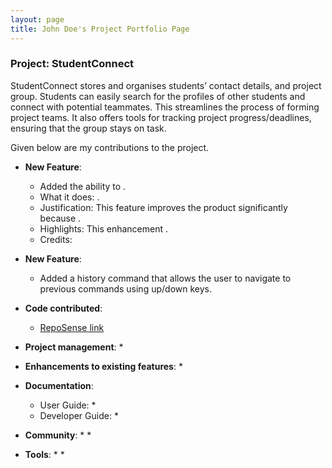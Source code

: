 ```yaml
---
layout: page
title: John Doe's Project Portfolio Page
---
```


### Project: StudentConnect 

StudentConnect stores and organises students’ contact details, and project group. Students can easily search for the profiles of other students and connect with potential teammates. This streamlines the process of forming project teams. It also offers tools for tracking project progress/deadlines, ensuring that the group stays on task.

Given below are my contributions to the project.


* **New Feature**:
  * Added the ability to .
  * What it does: .
  * Justification: This feature improves the product significantly because .
  * Highlights: This enhancement .
  * Credits:  

* **New Feature**:
  * Added a history command that allows the user to navigate to previous commands using up/down keys.

* **Code contributed**:
  * [RepoSense link]()

* **Project management**:
  * 
* **Enhancements to existing features**:
  * 
* **Documentation**:
  * User Guide:
    * 
  * Developer Guide:
    * 
* **Community**:
  * 
  * 

* **Tools**:
  * 
  *
